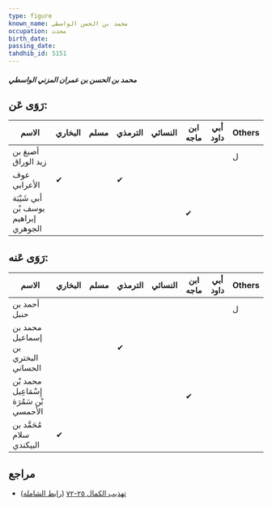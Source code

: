 ```yaml
---
type: figure
known_name: محمد بن الحسن الواسطي
occupation: محدث
birth_date:
passing_date:
tahdhib_id: 5151
---
```

##### محمد بن الحسن بن عمران المزني الواسطي

## رَوَى عَن:
| الاسم                                | البخاري | مسلم | الترمذي | النسائي | ابن ماجه | أبي داود | Others |
| ------------------------------------ | ------- | ---- | ------- | ------- | -------- | -------- | ------ |
| أصبغ بن زيد الوراق                   |         |      |         |         |          |          | ل      |
| عوف الأعرابي                         | ✔       |      | ✔       |         |          |          |        |
| أبي شَيْبَة يوسف بْن إبراهيم الجوهري |         |      |         |         | ✔        |          |        |
## رَوَى عَنه:
| الاسم                                    | البخاري | مسلم | الترمذي | النسائي | ابن ماجه | أبي داود | Others |
| ---------------------------------------- | ------- | ---- | ------- | ------- | -------- | -------- | ------ |
| أحمد بن حنبل                             |         |      |         |         |          |          | ل      |
| محمد بن إسماعيل بن البختري الحساني       |         |      | ✔       |         |          |          |        |
| محمد بْن إِسْمَاعِيل بْن سَمُرَة الأحمسي |         |      |         |         | ✔        |          |        |
| مُحَمَّد بن سلام البيكندي                | ✔       |      |         |         |          |          |        |
## مراجع
- [تهذيب الكمال ٢٥-٧٢](obsidian://open?vault=Tahdhib-al-Kamal&file=Figures/٥١٥١-محمد%20بن%20الحسن%20بن%20عمران%20المزني%20الواسطي) ([رابط الشاملة](https://shamela.ws/book/3722/13165))
